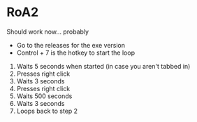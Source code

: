 # RoA2
Should work now... probably

* Go to the releases for the exe version
* Control + 7 is the hotkey to start the loop 

1. Waits 5 seconds when started (in case you aren't tabbed in)
2. Presses right click
3. Waits 3 seconds
4. Presses right click
5. Waits 500 seconds 
7. Waits 3 seconds
8. Loops back to step 2 
